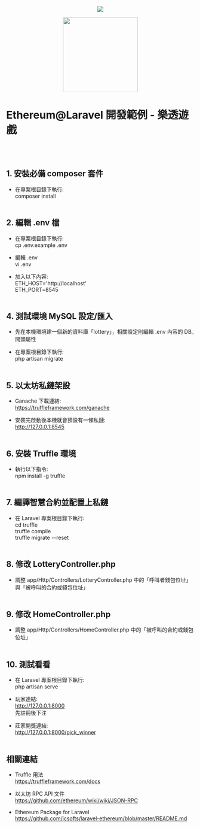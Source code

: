 <p align="center"><img src="https://laravel.com/assets/img/components/logo-laravel.svg"></p>
<p align="center"><img height="200" src="https://img.jinse.com/139170_image3.png"></p>
<p align="center"><h1>Ethereum@Laravel 開發範例 - 樂透遊戲</h1></p><br /><br />

## 1. 安裝必備 composer 套件

- 在專案根目錄下執行:<br />
composer install<br /><br />


## 2. 編輯 .env 檔

- 在專案根目錄下執行:<br />
cp .env.example .env

- 編輯 .env<br />
vi .env

- 加入以下內容:<br />
ETH_HOST='http://localhost'<br />
ETH_PORT=8545<br /><br />

## 4. 測試環境 MySQL 設定/匯入

- 先在本機環境建一個新的資料庫「lottery」，相關設定則編輯 .env 內容的 DB_ 開頭屬性 <br />

- 在專案根目錄下執行:<br />
php artisan migrate<br /><br />


## 5. 以太坊私鏈架設

- Ganache 下載連結:<br />
https://truffleframework.com/ganache

- 安裝完啟動後本機就會預設有一條私鏈:<br />
http://127.0.0.1:8545<br /><br />


## 6. 安裝 Truffle 環境

- 執行以下指令:<br />
npm install -g truffle<br /><br />


## 7. 編譯智慧合約並配置上私鏈

- 在 Laravel 專案根目錄下執行:<br />
cd truffle<br />
truffle compile<br />
truffle migrate --reset<br /><br />

## 8. 修改 LotteryController.php

- 調整 app/Http/Controllers/LotteryController.php 中的「呼叫者錢包位址」與「被呼叫的合約或錢包位址」<br /><br />

## 9. 修改 HomeController.php

- 調整 app/Http/Controllers/HomeController.php 中的「被呼叫的合約或錢包位址」<br /><br />

## 10. 測試看看

- 在 Laravel 專案根目錄下執行:<br />
php artisan serve<br />

- 玩家連結:<br />
http://127.0.0.1:8000<br />
先註冊後下注<br />

- 莊家開獎連結:<br />
http://127.0.0.1:8000/pick_winner<br /><br />

## 相關連結

- Truffle 用法<br />
https://truffleframework.com/docs<br />

- 以太坊 RPC API 文件<br />
https://github.com/ethereum/wiki/wiki/JSON-RPC

- Ethereum Package for Laravel<br />
https://github.com/jcsofts/laravel-ethereum/blob/master/README.md<br />



